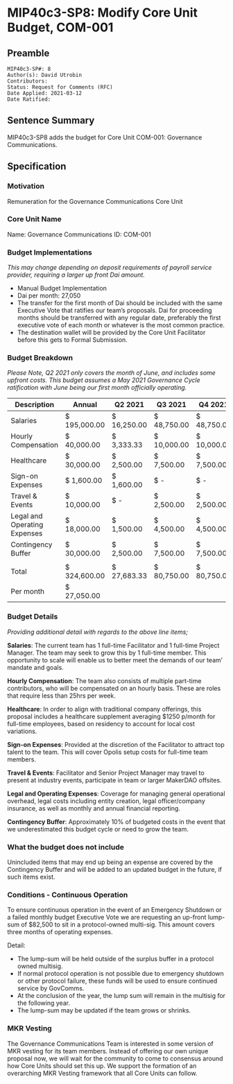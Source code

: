 # MIP40c3-SP8: Modify Core Unit Budget, COM-001

## Preamble

```
MIP40c3-SP#: 8
Author(s): David Utrobin
Contributors:
Status: Request for Comments (RFC)
Date Applied: 2021-03-12
Date Ratified:
```

## Sentence Summary

MIP40c3-SP8 adds the budget for Core Unit COM-001: Governance Communications.

## Specification

### Motivation

Remuneration for the Governance Communications Core Unit

### Core Unit Name

Name: Governance Communications
ID: COM-001

### Budget Implementations

_This may change depending on deposit requirements of payroll service provider, requiring a larger up front Dai amount._

* Manual Budget Implementation
* Dai per month: 27,050
* The transfer for the first month of Dai should be included with the same Executive Vote that ratifies our team’s proposals. Dai for proceeding months should be transferred with any regular date, preferably the first executive vote of each month or whatever is the most common practice.
* The destination wallet will be provided by the Core Unit Facilitator before this gets to Formal Submission.

### Budget Breakdown

_Please Note, Q2 2021 only covers the month of June, and includes some upfront costs. This budget assumes a May 2021 Governance Cycle ratification with June being our first month officially operating._

|  Description                   |  Annual        |  Q2 2021      |  Q3 2021      |  Q4 2021      |
|--------------------------------|----------------|---------------|---------------|---------------|
|  Salaries                      |  $ 195,000.00  |  $ 16,250.00  |  $ 48,750.00  |  $ 48,750.00  |
|  Hourly Compensation           |  $ 40,000.00   |  $ 3,333.33   |  $ 10,000.00  |  $ 10,000.00  |
|  Healthcare                    |  $ 30,000.00   |  $ 2,500.00   |  $ 7,500.00   |  $ 7,500.00   |
|  Sign-on Expenses              |  $ 1,600.00    |  $ 1,600.00   |  $ -          |  $ -          |
|  Travel & Events               |  $ 10,000.00   |  $ -          |  $ 2,500.00   |  $ 2,500.00   |
|  Legal and Operating Expenses  |  $ 18,000.00   |  $ 1,500.00   |  $ 4,500.00   |  $ 4,500.00   |
|  Contingency Buffer            |  $ 30,000.00   |  $ 2,500.00   |  $ 7,500.00   |  $ 7,500.00   |
|                                |                |               |               |               |
|  Total                         |  $ 324,600.00  |  $ 27,683.33  |  $ 80,750.00  |  $ 80,750.00  |
|  Per month                     |  $ 27,050.00   |               |               |               |

### Budget Details

_Providing additional detail with regards to the above line items;_

**Salaries**: The current team has 1 full-time Facilitator and 1 full-time Project Manager. The team may seek to grow this by 1 full-time member. This opportunity to scale will enable us to better meet the demands of our team’ mandate and goals.

**Hourly Compensation**: The team also consists of multiple part-time contributors, who will be compensated on an hourly basis. These are roles that require less than 25hrs per week.

**Healthcare**: In order to align with traditional company offerings, this proposal includes a healthcare supplement averaging $1250 p/month for full-time employees, based on residency to account for local cost variations.

**Sign-on Expenses**: Provided at the discretion of the Facilitator to attract top talent to the team. This will cover Opolis setup costs for full-time team members.

**Travel & Events**: Facilitator and Senior Project Manager may travel to present at industry events, participate in team or larger MakerDAO offsites.

**Legal and Operating Expenses**: Coverage for managing general operational overhead, legal costs including entity creation, legal officer/company insurance, as well as monthly and annual financial reporting.

**Contingency Buffer**: Approximately 10% of budgeted costs in the event that we underestimated this budget cycle or need to grow the team.

### What the budget does not include

Unincluded items that may end up being an expense are covered by the Contingency Buffer and will be added to an updated budget in the future, if such items exist.

### Conditions - Continuous Operation

To ensure continuous operation in the event of an Emergency Shutdown or a failed monthly budget Executive Vote we are requesting an up-front lump-sum of $82,500 to sit in a protocol-owned multi-sig. This amount covers three months of operating expenses.

Detail:

* The lump-sum will be held outside of the surplus buffer in a protocol owned multisig.
* If normal protocol operation is not possible due to emergency shutdown or other protocol failure, these funds will be used to ensure continued service by GovComms.
* At the conclusion of the year, the lump sum will remain in the multisig for the following year.
* The lump-sum may be updated if the team grows or shrinks.

### MKR Vesting

The Governance Communications Team is interested in some version of MKR vesting for its team members. Instead of offering our own unique proposal now, we will wait for the community to come to consensus around how Core Units should set this up. We support the formation of an overarching MKR Vesting framework that all Core Units can follow.
